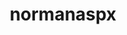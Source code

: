 ---
title: normanaspx
github: https://github.com/normanaspx
mode: dark
transition: 1s
score: 69.6
archetype:
- Minimalistic
---
